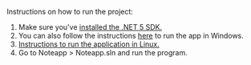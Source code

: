 Instructions on how to run the project:
1. Make sure you've <a href="https://dotnet.microsoft.com/en-us/download/dotnet/5.0">installed the .NET 5 SDK.</a>
2. You can also follow the instructions <a href="https://www.c-sharpcorner.com/article/getting-started-with-net-5-0/">here</a> to run the app in Windows. 
3. <a href="https://docs.microsoft.com/en-us/troubleshoot/developer/webapps/aspnetcore/practice-troubleshoot-linux/2-1-create-configure-aspnet-core-applications">Instructions to run the application in Linux.</a>
4. Go to Noteapp > Noteapp.sln and run the program.
